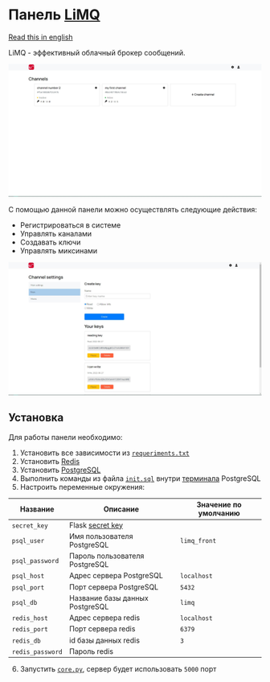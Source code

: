 # Панель [LiMQ](https://github.com/emmitrin/limq)

[Read this in english](README.md)

LiMQ - эффективный облачный брокер сообщений.

![channels](assets/channels.jpg)

С помощью данной панели можно осуществлять следующие действия:
* Регистрироваться в системе
* Управлять каналами
* Создавать ключи
* Управлять миксинами

![keys](assets/keys.jpg)
## Установка
Для работы панели необходимо: 
1. Установить все зависимости из [`requeriments.txt`](requirements.txt)
2. Установить [Redis](https://redis.io/) 
3. Установить [PostgreSQL](https://www.postgresql.org/)
4. Выполнить команды из файла [`init.sql`](storage/init.sql) 
   внутри [терминала](https://www.postgresql.org/docs/current/app-psql.html) PostgreSQL
5. Настроить переменные окружения:

| Название | Описание | Значение по умолчанию |
|----------|----------|-----------------------|
| `secret_key` | Flask [secret key](https://flask.palletsprojects.com/en/2.1.x/config/#SECRET_KEY) | |
| `psql_user` | Имя пользователя PostgreSQL | `limq_front` | 
| `psql_password` | Пароль пользователя PostgreSQL |  |
| `psql_host` | Адрес сервера PostgreSQL | `localhost` | 
| `psql_port` |  Порт сервера PostgreSQL | `5432` |
| `psql_db` | Название базы данных PostgreSQL | `limq` |
| `redis_host` | Адрес сервера redis | `localhost` |
| `redis_port` | Порт сервера redis | `6379` | 
| `redis_db` | id базы данных redis | `3` | 
| `redis_password` | Пароль redis | | 

6. Запустить [`core.py`](core.py), сервер будет использовать `5000` порт

